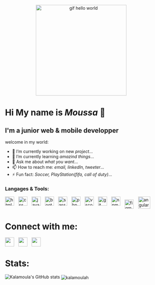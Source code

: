 <p align="center"><img src="https://media1.giphy.com/media/h408T6Y5GfmXBKW62l/200.webp?cid=ecf05e4738liskbh3liobwpw4wfb3dnz1vjyngcyrof4dt95&rid=200.webp&ct=g" alt="gif hello world" width="300px" height="300px" /></p> 

# Hi My name is *Moussa* 👋

## I'm a junior web & mobile developper

welcome in my world:
- 🔭 I’m currently working on new *project*...
- 🌱 I’m currently learning *amazind things*...
- 💬 Ask me about *what you want*...
- 📫 How to reach me: *email, linkedIn, tweeter*...
- ⚡ Fun fact: *Soccer, PlayStation(fifa, call of duty)*...

### Langages & Tools:
 <img src="https://cdn.jsdelivr.net/gh/devicons/devicon/icons/html5/html5-original.svg" alt="html" width="30px"  align="left" style="padding-right:11px"/>
 <img src="https://cdn.jsdelivr.net/gh/devicons/devicon/icons/css3/css3-original.svg" alt="css" width="30px"  align="left" style="padding-right:11px"/>
 <img src="https://cdn.jsdelivr.net/gh/devicons/devicon/icons/javascript/javascript-original.svg" alt="javascript" width="30px"  align="left" style="padding-right:11px"/>
 <img src="https://cdn.jsdelivr.net/gh/devicons/devicon/icons/bootstrap/bootstrap-original.svg" alt="bootstrap" width="30px" align="left" style="padding-right:11px"/>
 <img src="https://cdn.jsdelivr.net/gh/devicons/devicon/icons/sass/sass-original.svg" alt="sass" width="30px"  align="left" style="padding-right:11px"/>
 <img src="https://cdn.jsdelivr.net/gh/devicons/devicon/icons/php/php-original.svg" alt="php" width="30px"  align="left" style="padding-right:11px"/>
 <img src="https://cdn.jsdelivr.net/gh/devicons/devicon/icons/vscode/vscode-original.svg" alt="vscode" width="30px"  align="left" style="padding-right:11px"/>
 <img src="https://cdn.jsdelivr.net/gh/devicons/devicon/icons/git/git-original.svg" alt="git" width="30px" align="left" style="padding-right:11px"/>
 <img src="https://cdn.jsdelivr.net/gh/devicons/devicon/icons/npm/npm-original-wordmark.svg" alt="npm" width="30px"  align="left" style="padding-right:11px"/>
 <img src="https://cdn.jsdelivr.net/gh/devicons/devicon/icons/figma/figma-original.svg" alt="figma" width="30px"  style="padding-right:11px;"/>
 <img src="https://angular.io/assets/images/logos/angular/angular.svg" alt="angular" width="40" height="40"/>
 
  
# Connect with me:
[<img src="https://www.svgrepo.com/show/183608/twitter.svg" align="left" width="30px" style="padding-right:11px" />](https://twitter.com/Musasagna08)
[<img src="https://www.svgrepo.com/show/111199/instagram.svg" align="lft" width="30px" style="padding-right:11px"/>](https://www.instagram.com/moussa__sg/)
[<img src="https://www.svgrepo.com/show/157006/linkedin.svg" align="left" width="30px" style="padding-right:11px"/>](https://www.linkedin.com/in/moussa-sagna08/)

# Stats:
![Kalamoula's GitHub stats](https://github-readme-stats.vercel.app/api?username=Kalamoulah&show_icons=true&theme=transparent)
<img align="center" src="https://github-readme-stats.vercel.app/api?username=Kalamoulah&show_icons=true&locale=en" alt="kalamoulah" />


